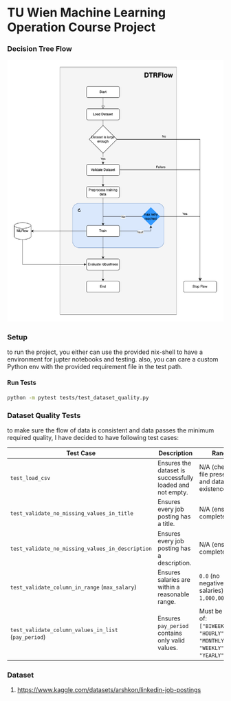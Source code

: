 # TU Wien Machine Learning Operation Course Project

### Decision Tree Flow
![dtrflow](./docs/dtrflow.png)

### Setup

to run the project, you either can use the provided nix-shell to have a environment for jupter notebooks and testing. also, you can care a custom
Python env with the provided requirement file in the test path.

#### Run Tests

```bash
python -m pytest tests/test_dataset_quality.py
```

### Dataset Quality Tests

to make sure the flow of data is consistent and data passes the minimum required quality, I have decided to have following test cases:

| Test Case                                    | Description                                              | Range                                   |
|----------------------------------------------|-----------------------------------------------------------|------------------------------------------------------|
| `test_load_csv`                              | Ensures the dataset is successfully loaded and not empty. | N/A (checks file presence and data existence).       |
| `test_validate_no_missing_values_in_title`   | Ensures every job posting has a title.                   | N/A (ensures completeness).                         |
| `test_validate_no_missing_values_in_description` | Ensures every job posting has a description.          | N/A (ensures completeness).                         |
| `test_validate_column_in_range` (`max_salary`) | Ensures salaries are within a reasonable range.        | `0.0` (no negative salaries) to `1,000,000.0`.      |
| `test_validate_column_values_in_list` (`pay_period`) | Ensures `pay_period` contains only valid values.   | Must be one of: `["BIWEEKLY", "HOURLY", "MONTHLY", "WEEKLY", "YEARLY"]`. |

### Dataset 

1. https://www.kaggle.com/datasets/arshkon/linkedin-job-postings
